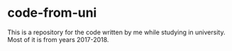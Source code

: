 # code-from-uni
This is a repository for the code written by me while studying in university. Most of it is from years 2017-2018.
